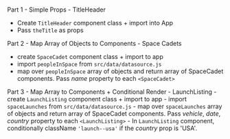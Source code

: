 #

Part 1 - Simple Props - TitleHeader
  - Create `TitleHeader` component class + import into App
  - Pass `theTitle` as props

Part 2 - Map Array of Objects to Components - Space Cadets
  - create `SpaceCadet` component class + import to app
  - import `peopleInSpace` from `src/data/datasource.js`
  - map over `peopleInSpace` array of objects and return array of SpaceCadet components. Pass _name_ property to each `<SpaceCadet>`

Part 3 - Map Array to Components + Conditional Render - LaunchListing
    - create `LaunchListing` component class + import to app
    - import `spaceLaunches` from `src/data/datasource.js`
    - map over `spaceLaunches` array of objects and return array of SpaceCadet components. Pass _vehicle_, _date_, _country_ property to each `<LaunchListing>`
    - In `LaunchListing` component, conditionally       className `'launch--usa'` if the _country_ prop is 'USA'.
